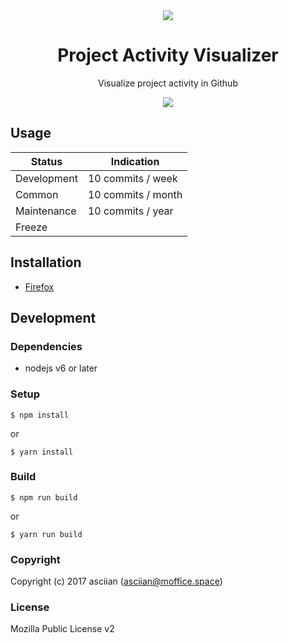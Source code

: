<div align="center">
    <img src="https://github.com/asciian/ProjectActivityVisualizer/raw/master/icons/icon-96.png">
    <h1>Project Activity Visualizer</h1>
    <p>Visualize project activity in Github</p>
    <a href="https://travis-ci.org/asciian/ProjectActivityVisualizer">
        <img src="https://travis-ci.org/asciian/ProjectActivityVisualizer.svg?branch=master">
    </a>
</div>

## Usage

| Status      | Indication         |
|-------------|--------------------|
| Development | 10 commits / week  |
| Common      | 10 commits / month |
| Maintenance | 10 commits / year  |
| Freeze      |                    |

## Installation

- [Firefox]()

## Development

### Dependencies

- nodejs v6 or later

### Setup

```
$ npm install
```

or

```
$ yarn install
```

### Build

```
$ npm run build
```

or

```
$ yarn run build
```

### Copyright

Copyright (c) 2017 asciian (asciian@moffice.space)

### License

Mozilla Public License v2
